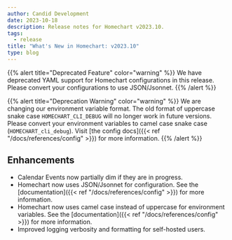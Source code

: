 ```yaml
---
author: Candid Development
date: 2023-10-18
description: Release notes for Homechart v2023.10.
tags:
  - release
title: "What's New in Homechart: v2023.10"
type: blog
---
```


{{% alert title="Deprecated Feature" color="warning" %}}
We have deprecated YAML support for Homechart configurations in this release.  Please convert your configurations to use JSON/Jsonnet.
{{% /alert %}}

{{% alert title="Deprecation Warning" color="warning" %}}
We are changing our environment variable format.  The old format of uppercase snake case `HOMECHART_CLI_DEBUG` will no longer work in future versions.  Please convert your environment variables to camel case snake case (`HOMECHART_cli_debug`).  Visit [the config docs]({{< ref "/docs/references/config" >}}) for more information.
{{% /alert %}}

## Enhancements

- Calendar Events now partially dim if they are in progress.
- Homechart now uses JSON/Jsonnet for configuration.  See the [documentation]({{< ref "/docs/references/config" >}}) for more information.
- Homechart now uses camel case instead of uppercase for environment variables.  See the [documentation]({{< ref "/docs/references/config" >}}) for more information.
- Improved logging verbosity and formatting for self-hosted users.
